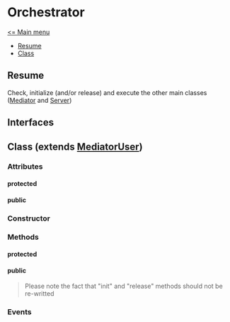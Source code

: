 # Orchestrator

[<= Main menu](https://github.com/Psychopoulet/node-pluginsmanager-plugin)

* [Resume](#resume)
* [Class](#class-extends-mediatoruser)

## Resume

Check, initialize (and/or release) and execute the other main classes ([Mediator](./Mediator.md) and [Server](./Server.md))

## Interfaces

## Class (extends [MediatorUser](./MediatorUser.md))

### Attributes

#### protected

#### public

### Constructor

### Methods

#### protected

#### public

> Please note the fact that "init" and "release" methods should not be re-writted

### Events
